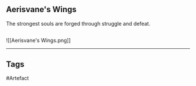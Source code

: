 ## Aerisvane's Wings
The strongest souls are forged through struggle and defeat.
## 
![[Aerisvane's Wings.png]]

---
## Tags
#Artefact